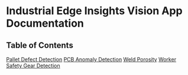 # Industrial Edge Insights Vision App Documentation

## Table of Contents

[Pallet Defect Detection](./pallet-defect-detection/index.rst)
[PCB Anomaly Detection](./pcb-anomaly-detection/index.rst)
[Weld Porosity](./weld-porosity/index.rst)
[Worker Safety Gear Detection](./worker-safety-gear-detection/index.rst)

<!--hide_directive
:::{toctree}
:hidden:

pallet-defect-detection/index
pcb-anomaly-detection/index
weld-porosity/index
worker-safety-gear-detection/index
:::
hide_directive-->
